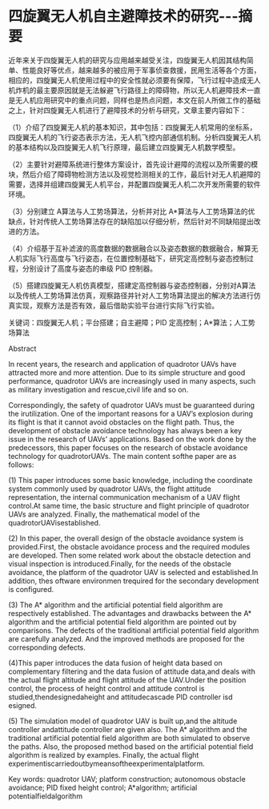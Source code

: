 # 四旋翼无人机自主避障技术的研究---摘要

近年来关于四旋翼无人机的研究与应用越来越受关注，四旋翼无人机因其结构简单、性能良好等优点，越来越多的被应用于军事侦查救援，民用生活等各个方面，相应的，四旋翼无人机使用过程中的安全性就必须要有保障，飞行过程中造成无人机炸机的最主要原因就是无法躲避飞行路径上的障碍物，所以无人机避障技术一直是无人机应用研究中的重点问题，同样也是热点问题，本文在前人所做工作的基础之上，针对四旋翼无人机进行了避障技术的分析与研究，文章主要内容如下：

 （1）介绍了四旋翼无人机的基本知识，其中包括：四旋翼无人机常用的坐标系， 四旋翼无人机的飞行姿态表示方法，无人机飞控内部通信机制。分析四旋翼无人机的基本结构以及四旋翼无人机飞行原理，最后建立四旋翼无人机数学模型。 

（2）主要针对避障系统进行整体方案设计，首先设计避障的流程以及所需要的模块，然后介绍了障碍物检测方法以及视觉检测相关的工作，最后针对无人机避障的需要，选择并组建四旋翼无人机平台，并配置四旋翼无人机二次开发所需要的软件环境。 

（3）分别建立 A算法与人工势场算法，分析并对比 A*算法与人工势场算法的优缺点，针对传统人工势场算法存在的缺陷加以仔细分析，然后针对不同缺陷提出改进的方法。 

（4）介绍基于互补滤波的高度数据的数据融合以及姿态数据的数据融合，解算无人机实际飞行高度与飞行姿态，在位置控制基础下，研究定高控制与姿态控制过程，分别设计了高度与姿态的串级 PID 控制器。 

（5）搭建四旋翼无人机仿真模型，搭建定高控制器与姿态控制器，分别对A算法以及传统人工势场算法仿真，观察路径并针对人工势场算法提出的解决方法进行仿真实现，观察方法是否有效，最后借助实验平台进行实际飞行实验。

关键词：四旋翼无人机；平台搭建；自主避障；PID 定高控制；A*算法；人工势场算法



Abstract

In recent years, the research and application of quadrotor UAVs have attracted more and more attention. Due to its simple structure and good performance, quadrotor UAVs are increasingly used in many aspects, such as military investigation and rescue,civil life and so on. 

Correspondingly, the safety of quadrotor UAVs must be guaranteed during the irutilization. One of the important reasons for a UAV’s explosion during its flight is that it cannot avoid obstacles on the flight path. Thus,  the development of obstacle avoidance technology has always been a key issue in the research of UAVs’ applications. Based on the work done by the predecessors, this paper focuses on the research of obstacle avoidance technology for quadrotorUAVs. The main content softhe paper are as follows: 

(1) This paper introduces some basic knowledge,  including the coordinate system commonly used by quadrotor UAVs, the flight attitude representation, the internal communication mechanism of a UAV flight control.At same time, the basic structure and flight principle of quadrotor UAVs are analyzed.  Finally, the mathematical model of the quadrotorUAVisestablished.

 (2) In this paper, the overall design of the obstacle avoidance system is provided.First, the obstacle avoidance process and the required modules are developed. Then some related work about the obstacle detection and visual inspection is introduced.Finally,  for the needs of the obstacle avoidance,  the platform of the quadrotor UAV is selected and established.In addition, thes oftware environmen trequired for the secondary development is configured. 

(3) The A* algorithm and the artificial potential field algorithm are respectively established. The advantages and drawbacks between the A* algorithm and the artificial potential field algorithm are pointed out by comparisons. The defects of the traditional artificial potential field algorithm are carefully analyzed. And the improved methods are proposed for the corresponding defects.

 (4)This paper introduces the data fusion of height data based on complementary filtering and the data fusion of attitude data,and deals with the actual flight altitude and flight attitude of the UAV.Under the position control, the process of height control and attitude control is studied,thendesignedaheight and attitudecascade PID controller isd esigned.

 (5) The simulation model of quadrotor UAV is built up,and the altitude controller andattitude controller are given also. The A* algorithm and the traditional artificial potential field algorithm are both simulated to observe the paths. Also, the proposed method based on the artificial potential field algorithm is realized by examples. Finally, the actual flight experimentiscarriedoutbymeansoftheexperimentalplatform.

Key words: quadrotor UAV; platform construction;  autonomous obstacle avoidance; PID fixed height control; A*algorithm; artificial potentialfieldalgorithm
